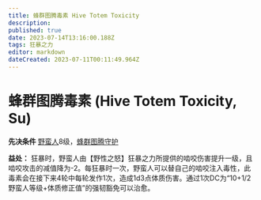 ```yaml
---
title: 蜂群图腾毒素 Hive Totem Toxicity
description: 
published: true
date: 2023-07-14T13:16:00.188Z
tags: 狂暴之力
editor: markdown
dateCreated: 2023-07-11T00:11:49.964Z
---
```


# 蜂群图腾毒素 (Hive Totem Toxicity, Su)

**先决条件** [野蛮人](/野蛮人)8级，[蜂群图腾守护](/狂暴之力/蜂群图腾守护)

**益处：** 狂暴时，野蛮人由【野性之怒】狂暴之力所提供的啮咬伤害提升一级，且啮咬攻击的减值降为-2。每狂暴时一次，野蛮人可以替自己的啮咬注入毒性，此毒素会在接下来4轮中每轮发作1次，造成1d3点体质伤害。通过1次DC为“10+1/2野蛮人等级+体质修正值”的强韧豁免可以治愈。

